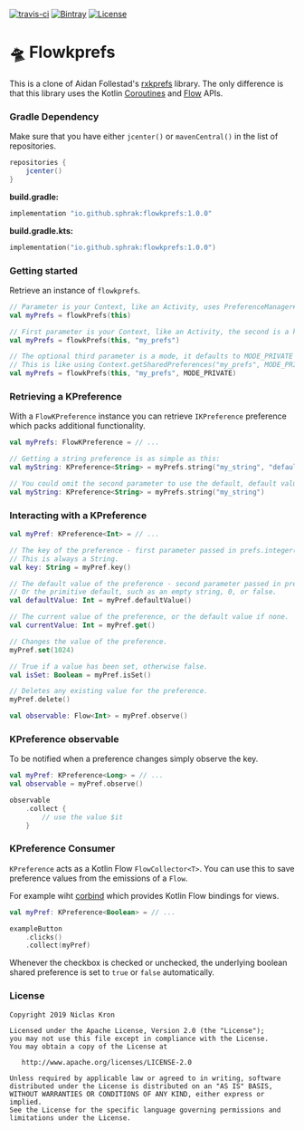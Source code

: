 [![travis-ci](https://travis-ci.org/sphrak/flowkprefs.svg?branch=master)](https://travis-ci.org/sphrak/flowkprefs)
[![Bintray](https://img.shields.io/bintray/v/sphrak/flowkprefs/flowkprefs)](https://bintray.com/sphrak/flowkprefs/flowkprefs)
[![License](https://img.shields.io/badge/License-Apache%202.0-blue.svg)](https://github.com/sphrak/flowkprefs/blob/master/LICENSE)

# 🛸 Flowkprefs
This is a clone of Aidan Follestad's [rxkprefs](https://github.com/afollestad/rxkprefs) library. The only difference is that this library uses the Kotlin [Coroutines](https://kotlinlang.org/docs/reference/coroutines-overview.html) and [Flow](https://kotlinlang.org/docs/reference/coroutines/flow.html#asynchronous-flow) APIs.

### Gradle Dependency 
Make sure that you have either `jcenter()` or `mavenCentral()` in the list of repositories.
```groovy
repositories {
    jcenter()
}
```

**build.gradle:**

```groovy
implementation "io.github.sphrak:flowkprefs:1.0.0"
```

**build.gradle.kts:**

```kotlin
implementation("io.github.sphrak:flowkprefs:1.0.0")
```

### Getting started
Retrieve an instance of `flowkprefs`.

```kotlin
// Parameter is your Context, like an Activity, uses PreferenceManager#getDefaultSharedPreferences
val myPrefs = flowkPrefs(this)

// First parameter is your Context, like an Activity, the second is a key.
val myPrefs = flowkPrefs(this, "my_prefs")

// The optional third parameter is a mode, it defaults to MODE_PRIVATE above.
// This is like using Context.getSharedPreferences("my_prefs", MODE_PRIVATE)
val myPrefs = flowkPrefs(this, "my_prefs", MODE_PRIVATE)
```

### Retrieving a KPreference
With a `FlowKPreference` instance you can retrieve `IKPreference` preference which packs additional functionality.

```kotlin
val myPrefs: FlowKPreference = // ...

// Getting a string preference is as simple as this:
val myString: KPreference<String> = myPrefs.string("my_string", "default_value")

// You could omit the second parameter to use the default, default value (empty string)
val myString: KPreference<String> = myPrefs.string("my_string")
```

### Interacting with a KPreference


```kotlin
val myPref: KPreference<Int> = // ...

// The key of the preference - first parameter passed in prefs.integer(...) or any other pref getter
// This is always a String.
val key: String = myPref.key()

// The default value of the preference - second parameter passed in prefs.integer(...) or any other pref getter...
// Or the primitive default, such as an empty string, 0, or false.
val defaultValue: Int = myPref.defaultValue()

// The current value of the preference, or the default value if none.
val currentValue: Int = myPref.get()

// Changes the value of the preference.
myPref.set(1024)

// True if a value has been set, otherwise false.
val isSet: Boolean = myPref.isSet()

// Deletes any existing value for the preference.
myPref.delete()

val observable: Flow<Int> = myPref.observe()
```

### KPreference observable
To be notified when a preference changes simply observe the key.

```kotlin
val myPref: KPreference<Long> = // ...
val observable = myPref.observe()

observable
    .collect {
        // use the value $it
    }
```

### KPreference Consumer
`KPreference` acts as a Kotlin Flow `FlowCollector<T>`. You can use this to save preference values from the emissions of a `Flow`.

For example wiht [corbind](https://github.com/LDRAlighieri/Corbind) which provides Kotlin Flow bindings for views. 

```kotlin
val myPref: KPreference<Boolean> = // ...

exampleButton
    .clicks()
    .collect(myPref)
```

Whenever the checkbox is checked or unchecked, the underlying boolean shared preference is set to `true` or `false` automatically.

### License

	Copyright 2019 Niclas Kron

	Licensed under the Apache License, Version 2.0 (the "License");
	you may not use this file except in compliance with the License.
	You may obtain a copy of the License at

	   http://www.apache.org/licenses/LICENSE-2.0

	Unless required by applicable law or agreed to in writing, software
	distributed under the License is distributed on an "AS IS" BASIS,
	WITHOUT WARRANTIES OR CONDITIONS OF ANY KIND, either express or implied.
	See the License for the specific language governing permissions and
	limitations under the License.
